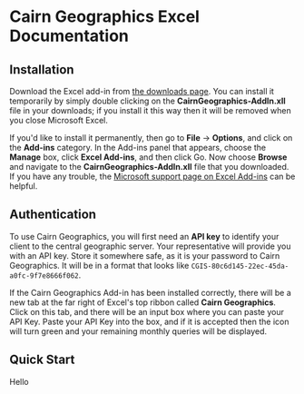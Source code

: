 # Cairn Geographics Excel Documentation

## Installation

Download the Excel add-in from [the downloads page](www.cairngeographics.com/downloads).
You can install it temporarily by simply double clicking on the **CairnGeographics-AddIn.xll** file
in your downloads; if you install it this way then it will be removed when you close Microsoft Excel.

If you'd like to install it permanently, then go to **File** -> **Options**, and click on the
**Add-ins** category. In the Add-ins panel that appears, choose the **Manage** box, click
**Excel Add-ins**, and then click Go. Now choose **Browse** and navigate to the
**CairnGeographics-AddIn.xll** file that you downloaded. If you have any trouble, the
[Microsoft support page on Excel Add-ins](https://support.office.com/en-us/article/Add-or-remove-add-ins-0af570c4-5cf3-4fa9-9b88-403625a0b460) can be helpful.

## Authentication

To use Cairn Geographics, you will first need an **API key** to identify your client to the central
geographic server. Your representative will provide you with an API key. Store it somewhere safe,
as it is your password to Cairn Geographics. It will be in a format that looks like
`CGIS-80c6d145-22ec-45da-a0fc-9f7e8666f062`.

If the Cairn Geographics Add-in has been installed correctly, there will be a new tab at the far right
of Excel's top ribbon called **Cairn Geographics**. Click on this tab, and there will be an input box
where you can paste your API Key. Paste your API Key into the box, and if it is accepted then the icon
will turn green and your remaining monthly queries will be displayed.

## Quick Start

Hello
